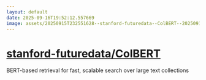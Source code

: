 ```yaml
---
layout: default
date: 2025-09-16T19:52:12.557669
image: assets/20250915T232551628--stanford-futuredata--ColBERT--20250915T232953975--cropped.png
---
```


# [stanford-futuredata/ColBERT](https://github.com/stanford-futuredata/ColBERT)

BERT-based retrieval for fast, scalable search over large text collections
